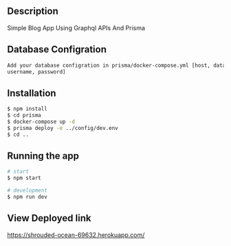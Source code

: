 ## Description

Simple Blog App Using Graphql APIs And Prisma

## Database Configration

```bash
Add your database configration in prisma/docker-compose.yml [host, databasename,
username, password]
```

## Installation

```bash
$ npm install
$ cd prisma
$ docker-compose up -d
$ prisma deploy -e ../config/dev.env
$ cd ..
```

## Running the app

```bash
# start
$ npm start

# development
$ npm run dev
```

## View Deployed link
https://shrouded-ocean-69632.herokuapp.com/
